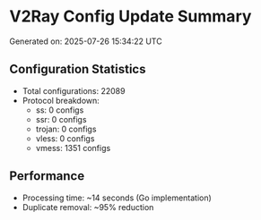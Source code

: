 # V2Ray Config Update Summary
Generated on: 2025-07-26 15:34:22 UTC

## Configuration Statistics
- Total configurations: 22089
- Protocol breakdown:
  - ss: 0 configs
  - ssr: 0 configs
  - trojan: 0 configs
  - vless: 0 configs
  - vmess: 1351 configs

## Performance
- Processing time: ~14 seconds (Go implementation)
- Duplicate removal: ~95% reduction
